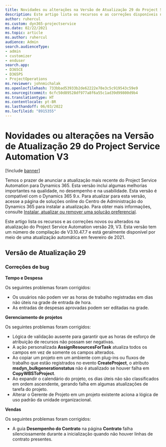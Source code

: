```yaml
---
title: Novidades ou alterações na Versão de Atualização 29 do Project Service Automation V3
description: Este artigo lista os recursos e as correções disponíveis na atualização do Project Service Automation versão 29, V3.
author: ruhercul
ms.custom: dyn365-projectservice
ms.date: 02/22/2021
ms.topic: article
ms.author: ruhercul
audience: Admin
search.audienceType:
- admin
- customizer
- enduser
search.app:
- D365CE
- D365PS
- ProjectOperations
ms.reviewer: johnmichalak
ms.openlocfilehash: 733bbad53933b2de62222e78e3c5c919543c59e9
ms.sourcegitcommit: 6cfc50d89528df977a8f6a55c1ad39d99800d9b4
ms.translationtype: HT
ms.contentlocale: pt-BR
ms.lasthandoff: 06/03/2022
ms.locfileid: "8915355"
---
```

# <a name="whats-new-or-changed-in-project-service-automation-update-release-29-v3"></a>Novidades ou alterações na Versão de Atualização 29 do Project Service Automation V3

[!include [banner](../includes/psa-now-project-operations.md)]

Temos o prazer de anunciar a atualização mais recente do Project Service Automation para Dynamics 365. Esta versão inclui algumas melhorias importantes na qualidade, no desempenho e na usabilidade. Esta versão é compatível com o Dynamics 365 9.x. Para atualizar para esta versão, acesse a página de soluções online do Centro de Administração do Dynamics 365 para instalar a atualização. Para obter mais informações, consulte [Instalar, atualizar ou remover uma solução preferencial](/power-platform/admin/install-remove-preferred-solution).

Este artigo lista os recursos e as correções novos ou alterados na atualização do Project Service Automation versão 29, V3. Esta versão tem um número de compilação de V3.10.47.7 e está geralmente disponível por meio de uma atualização automática em fevereiro de 2021.

## <a name="update-release-29"></a>Versão de Atualização 29

### <a name="bug-fixes"></a>Correções de bug

**Tempo e Despesa**

Os seguintes problemas foram corrigidos:

- Os usuários não podem ver as horas de trabalho registradas em dias não úteis na grade de entrada de hora.
- As entradas de despesas aprovadas podem ser editadas na grade.

**Gerenciamento de projetos**

Os seguintes problemas foram corrigidos:

- Lógica de validação ausente para garantir que as horas de esforço de atribuição de recursos não possam ser negativas.
- A ação personalizada **AssignResourcesForTask** atualiza todos os campos em vez de somente os campos alterados.
- Ao copiar um projeto em um ambiente com plug-ins ou fluxos de trabalho que estão registrados no evento **CreateProject**, o atributo **msdyn_bulkgenerationstatus** não é atualizado se houver falha em **CopyWBSToProject**.
- Ao expandir o calendário do projeto, os dias úteis não são classificados em ordem ascendente, gerando falha em algumas atualizações de tarefa do projeto.
- Alterar o Gerente de Projeto em um projeto existente aciona a lógica de uso padrão da unidade organizacional.

**Vendas**

Os seguintes problemas foram corrigidos:

- A guia **Desempenho do Contrato** na página **Contrato** falha silenciosamente durante a inicialização quando não houver linhas de contrato presentes.
